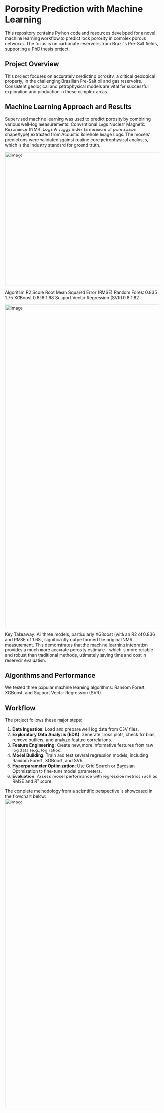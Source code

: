 # Porosity Prediction with Machine Learning

This repository contains Python code and resources developed for a novel machine learning workflow to predict rock porosity in complex porous networks. The focus is on carbonate reservoirs from Brazil's Pre-Salt fields, supporting a PhD thesis project.

## Project Overview

This project focuses on accurately predicting porosity, a critical geological property, in the challenging Brazilian Pre-Salt oil and gas reservoirs. Consistent geological and petrophysical models are vital for successful exploration and production in these complex areas.

## Machine Learning Approach and Results

Supervised machine learning was used to predict porosity by combining various well-log measurements:
Conventional Logs
Nuclear Magnetic Resonance (NMR) Logs
A vuggy index (a measure of pore space shape/type) extracted from Acoustic Borehole Image Logs.
The models' predictions were validated against routine core petrophysical analyses, which is the industry standard for ground truth.

<img width="987" height="436" alt="image" src="https://github.com/user-attachments/assets/5d2f5908-c624-430f-88bc-cc8422260933" />


Algorithm	R2 Score	Root Mean Squared Error (RMSE)
Random Forest	0.835	1.75
XGBoost	0.836	1.68
Support Vector Regression (SVR)	0.8	1.82

<img width="977" height="1053" alt="image" src="https://github.com/user-attachments/assets/8c1cf5b1-cd49-4bcf-be64-756aaad9a956" />


Key Takeaway: All three models, particularly XGBoost (with an R2 of 0.836 and RMSE of 1.68), significantly outperformed the original NMR measurement. This demonstrates that the machine learning integration provides a much more accurate porosity estimate—which is more reliable and robust than traditional methods, ultimately saving time and cost in reservoir evaluation.

## Algorithms and Performance
We tested three popular machine learning algorithms: Random Forest, XGBoost, and Support Vector Regression (SVR).

## Workflow

The project follows these major steps:

1. **Data Ingestion**: Load and prepare well log data from CSV files.
2. **Exploratory Data Analysis (EDA)**: Generate cross plots, check for bias, remove outliers, and analyze feature correlations.
3. **Feature Engineering**: Create new, more informative features from raw log data (e.g., log ratios).
4. **Model Building**: Train and test several regression models, including Random Forest, XGBoost, and SVR.
5. **Hyperparameter Optimization**: Use Grid Search or Bayesian Optimization to fine-tune model parameters.
6. **Evaluation**: Assess model performance with regression metrics such as RMSE and R² score.

The complete methodology from a scientific perspective is showcased in the flowchart below:
<img width="744" height="1009" alt="image" src="https://github.com/user-attachments/assets/09bd0002-c79d-4671-9d7a-4d0ce0a0ab9a" />






